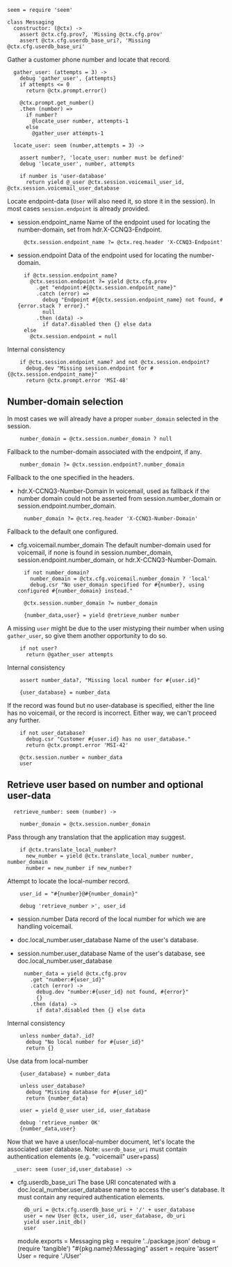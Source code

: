     seem = require 'seem'

    class Messaging
      constructor: (@ctx) ->
        assert @ctx.cfg.prov?, 'Missing @ctx.cfg.prov'
        assert @ctx.cfg.userdb_base_uri?, 'Missing @ctx.cfg.userdb_base_uri'

Gather a customer phone number and locate that record.

      gather_user: (attempts = 3) ->
        debug 'gather_user', {attempts}
        if attempts <= 0
          return @ctx.prompt.error()

        @ctx.prompt.get_number()
        .then (number) =>
          if number?
            @locate_user number, attempts-1
          else
            @gather_user attempts-1

      locate_user: seem (number,attempts = 3) ->

        assert number?, 'locate_user: number must be defined'
        debug 'locate_user', number, attempts

        if number is 'user-database'
          return yield @_user @ctx.session.voicemail_user_id, @ctx.session.voicemail_user_database

Locate endpoint-data (`User` will also need it, so store it in the session).
In most cases `session.endpoint` is already provided.

* session.endpoint_name Name of the endpoint used for locating the number-domain, set from hdr.X-CCNQ3-Endpoint.

        @ctx.session.endpoint_name ?= @ctx.req.header 'X-CCNQ3-Endpoint'

* session.endpoint Data of the endpoint used for locating the number-domain.

        if @ctx.session.endpoint_name?
          @ctx.session.endpoint ?= yield @ctx.cfg.prov
            .get "endpoint:#{@ctx.session.endpoint_name}"
            .catch (error) =>
              debug "Endpoint #{@ctx.session.endpoint_name} not found, #{error.stack ? error}."
              null
            .then (data) ->
              if data?.disabled then {} else data
        else
          @ctx.session.endpoint = null

Internal consistency

        if @ctx.session.endpoint_name? and not @ctx.session.endpoint?
          debug.dev "Missing session.endpoint for #{@ctx.session.endpoint_name}"
          return @ctx.prompt.error 'MSI-48'

Number-domain selection
-----------------------

In most cases we will already have a proper `number_domain` selected in the session.

        number_domain = @ctx.session.number_domain ? null

Fallback to the number-domain associated with the endpoint, if any.

        number_domain ?= @ctx.session.endpoint?.number_domain

Fallback to the one specified in the headers.

* hdr.X-CCNQ3-Number-Domain In voicemail, used as fallback if the number domain could not be asserted from session.number_domain or session.endpoint.number_domain.

        number_domain ?= @ctx.req.header 'X-CCNQ3-Number-Domain'

Fallback to the default one configured.

* cfg.voicemail.number_domain The default number-domain used for voicemail, if none is found in session.number_domain, session.endpoint.number_domain, or hdr.X-CCNQ3-Number-Domain.

        if not number_domain?
          number_domain = @ctx.cfg.voicemail.number_domain ? 'local'
          debug.csr "No user_domain specified for #{number}, using configured #{number_domain} instead."

        @ctx.session.number_domain ?= number_domain

        {number_data,user} = yield @retrieve_number number

A missing `user` might be due to the user mistyping their number when using `gather_user`, so give them another opportunity to do so.

        if not user?
          return @gather_user attempts

Internal consistency

        assert number_data?, "Missing local number for #{user.id}"

        {user_database} = number_data

If the record was found but no user-database is specified, either the line has no voicemail, or the record is incorrect. Either way, we can't proceed any further.

        if not user_database?
          debug.csr "Customer #{user.id} has no user_database."
          return @ctx.prompt.error 'MSI-42'

        @ctx.session.number = number_data
        user

Retrieve user based on number and optional user-data
----------------------------------------------------

      retrieve_number: seem (number) ->

        number_domain = @ctx.session.number_domain

Pass through any translation that the application may suggest.

        if @ctx.translate_local_number?
          new_number = yield @ctx.translate_local_number number, number_domain
          number = new_number if new_number?

Attempt to locate the local-number record.

        user_id = "#{number}@#{number_domain}"

        debug 'retrieve_number >', user_id

* session.number Data record of the local number for which we are handling voicemail.
* doc.local_number.user_database Name of the user's database.
* session.number.user_database Name of the user's database, see doc.local_number.user_database

        number_data = yield @ctx.cfg.prov
          .get "number:#{user_id}"
          .catch (error) ->
            debug.dev "number:#{user_id} not found, #{error}"
            {}
          .then (data) ->
            if data?.disabled then {} else data

Internal consistency

        unless number_data?._id?
          debug "No local number for #{user_id}"
          return {}

Use data from local-number

        {user_database} = number_data

        unless user_database?
          debug "Missing database for #{user_id}"
          return {number_data}

        user = yield @_user user_id, user_database

        debug 'retrieve_number OK'
        {number_data,user}

Now that we have a user/local-number document, let's locate the associated user database.
Note: `userdb_base_uri` must contain authentication elements (e.g. "voicemail" user+pass)

      _user: seem (user_id,user_database) ->

* cfg.userdb_base_uri The base URI concatenated with a doc.local_number.user_database name to access the user's database. It must contain any required authentication elements.

        db_uri = @ctx.cfg.userdb_base_uri + '/' + user_database
        user = new User @ctx, user_id, user_database, db_uri
        yield user.init_db()
        user


    module.exports = Messaging
    pkg = require '../package.json'
    debug = (require 'tangible') "#{pkg.name}:Messaging"
    assert = require 'assert'
    User = require './User'
